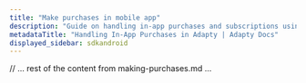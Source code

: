 ```yaml
---
title: "Make purchases in mobile app"
description: "Guide on handling in-app purchases and subscriptions using Adapty (Android)."
metadataTitle: "Handling In-App Purchases in Adapty | Adapty Docs"
displayed_sidebar: sdkandroid
---
```


// ... rest of the content from making-purchases.md ... 
